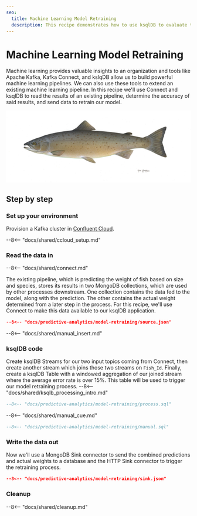 ```yaml
---
seo:
  title: Machine Learning Model Retraining
  description: This recipe demonstrates how to use ksqlDB to evaluate the predictions of a machine learning model and send data to retrain the model when needed.
---
```


# Machine Learning Model Retraining

Machine learning provides valuable insights to an organization and tools like Apache Kafka, Kafka Connect, and kslqDB allow us to build powerful machine learning pipelines. We can also use these tools to extend an existing machine learning pipeline. In this recipe we'll use Connect and ksqlDB to read the results of an existing pipeline, determine the accuracy of said results, and send data to retrain our model.

![inventory](../../img/atlantic-salmon.jpg)

## Step by step

### Set up your environment

Provision a Kafka cluster in [Confluent Cloud](https://www.confluent.io/confluent-cloud/tryfree/?utm_source=github&utm_medium=ksqldb_recipes&utm_campaign=inventory).

--8<-- "docs/shared/ccloud_setup.md"

### Read the data in

--8<-- "docs/shared/connect.md"

The existing pipeline, which is predicting the weight of fish based on size and species, stores its results in two MongoDB collections, which are used by other processes downstream. One collection contains the data fed to the model, along with the prediction. The other contains the actual weight determined from a later step in the process. For this recipe, we'll use Connect to make this data available to our ksqlDB application.

```json
--8<-- "docs/predictive-analytics/model-retraining/source.json"
```

--8<-- "docs/shared/manual_insert.md"

### ksqlDB code

Create ksqlDB Streams for our two input topics coming from Connect, then create another stream which joins those two streams on `Fish_Id`. Finally, create a ksqlDB Table with a windowed aggregation of our joined stream where the average error rate is over 15%. This table will be used to trigger our model retraining process.
--8<-- "docs/shared/ksqlb_processing_intro.md"

```sql
--8<-- "docs/predictive-analytics/model-retraining/process.sql"
```

--8<-- "docs/shared/manual_cue.md"

```sql
--8<-- "docs/predictive-analytics/model-retraining/manual.sql"
```

### Write the data out

Now we'll use a MongoDB Sink connector to send the combined predictions and actual weights to a database and the HTTP Sink connector to trigger the retraining process.

```json
--8<-- "docs/predictive-analytics/model-retraining/sink.json"
```

### Cleanup

--8<-- "docs/shared/cleanup.md"
